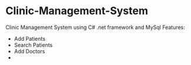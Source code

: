 # Clinic-Management-System
Clinic Management System using C# .net framework and MySql
Features:
  * Add Patients
  * Search Patients
  * Add Doctors
  * 
